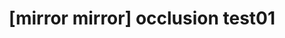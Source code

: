 ---
layout: default
category: bts
tags: ["Unity","Vive"]
video: "https://player.vimeo.com/video/362842363?badge=0&amp;autopause=0&amp;player_id=0&amp;app_id=72231"
title: "[mirror mirror] occlusion test01"
thumbnail: "https://i.vimeocdn.com/video/817809847_295x166.jpg?r=pad"
---